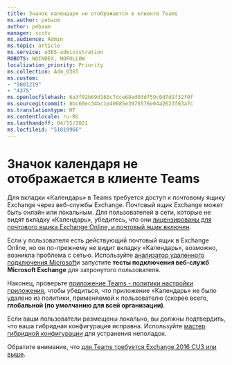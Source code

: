 ```yaml
---
title: Значок календаря не отображается в клиенте Teams
ms.author: pebaum
author: pebaum
manager: scotv
ms.audience: Admin
ms.topic: article
ms.service: o365-administration
ROBOTS: NOINDEX, NOFOLLOW
localization_priority: Priority
ms.collection: Adm_O365
ms.custom:
- "9001219"
- "4375"
ms.openlocfilehash: 6a3f02b69d160c7dce68ed03df59c0d7d1f32f0f
ms.sourcegitcommit: 8bc60ec34bc1e40685e3976576e04a2623f63a7c
ms.translationtype: HT
ms.contentlocale: ru-RU
ms.lasthandoff: 04/15/2021
ms.locfileid: "51819966"
---
```

# <a name="calendar-icon-not-showing-in-teams-client"></a>Значок календаря не отображается в клиенте Teams

Для вкладки «Календарь» в Teams требуется доступ к почтовому ящику Exchange через веб-службы Exchange. Почтовый ящик Exchange может быть онлайн или локальным. Для пользователей в сети, которые не видят вкладку «Календарь», убедитесь, что они [лицензированы для почтового ящика Exchange Online, и почтовый ящик включен](https://docs.microsoft.com/exchange/recipients-in-exchange-online/create-user-mailboxes).

Если у пользователя есть действующий почтовый ящик в Exchange Online, но он по-прежнему не видит вкладку «Календарь», возможно, возникла проблема с сетью. Используйте [анализатор удаленного подключения Microsoft](https://testconnectivity.microsoft.com/)и запустите **тесты подключения веб-служб Microsoft Exchange** для затронутого пользователя.

Наконец, проверьте [приложение Teams - политики настройки приложения](https://admin.teams.microsoft.com/policies/app-setup), чтобы убедиться, что приложение «Календарь» не было удалено из политики, применяемой к пользователю (скорее всего, **глобальной (по умолчанию для всей организации)**.

Если ваши пользователи размещены локально, вы должны подтвердить, что ваша гибридная конфигурация исправна. Используйте [мастер гибридной конфигурации](https://docs.microsoft.com/exchange/hybrid-deployment/hybrid-agent) для устранения неполадок.

Обратите внимание, что [для Teams требуется Exchange 2016 CU3 или выше](https://docs.microsoft.com/microsoftteams/exchange-teams-interact).
